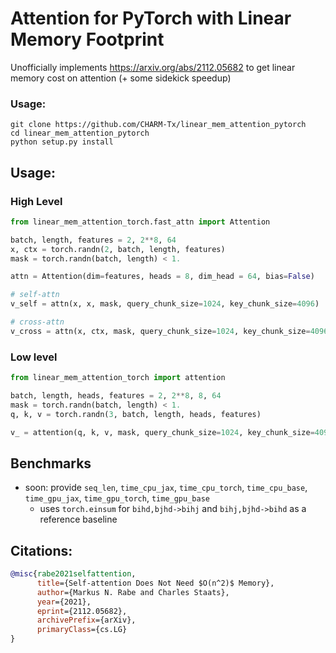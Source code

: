 # Attention for PyTorch with Linear Memory Footprint

Unofficially implements https://arxiv.org/abs/2112.05682 to get linear memory cost on attention (+ some sidekick speedup)

### Usage: 

```
git clone https://github.com/CHARM-Tx/linear_mem_attention_pytorch
cd linear_mem_attention_pytorch
python setup.py install 
```

## Usage:

### High Level

```python
from linear_mem_attention_torch.fast_attn import Attention

batch, length, features = 2, 2**8, 64
x, ctx = torch.randn(2, batch, length, features)
mask = torch.randn(batch, length) < 1.

attn = Attention(dim=features, heads = 8, dim_head = 64, bias=False)

# self-attn
v_self = attn(x, x, mask, query_chunk_size=1024, key_chunk_size=4096)

# cross-attn
v_cross = attn(x, ctx, mask, query_chunk_size=1024, key_chunk_size=4096)
```

### Low level

```python
from linear_mem_attention_torch import attention

batch, length, heads, features = 2, 2**8, 8, 64
mask = torch.randn(batch, length) < 1.
q, k, v = torch.randn(3, batch, length, heads, features)

v_ = attention(q, k, v, mask, query_chunk_size=1024, key_chunk_size=4096)
```


## Benchmarks

* soon: provide `seq_len`, `time_cpu_jax`, `time_cpu_torch`, `time_cpu_base`, `time_gpu_jax`, `time_gpu_torch`, `time_gpu_base`
	* uses `torch.einsum` for `bihd,bjhd->bihj` and `bihj,bjhd->bihd` as a reference baseline

## Citations:

```bibtex
@misc{rabe2021selfattention,
      title={Self-attention Does Not Need $O(n^2)$ Memory}, 
      author={Markus N. Rabe and Charles Staats},
      year={2021},
      eprint={2112.05682},
      archivePrefix={arXiv},
      primaryClass={cs.LG}
}
```
